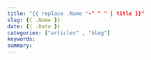 ```yaml
---
title: "{{ replace .Name "-" " " | title }}"
slug: {{ .Name }}
date: {{ .Date }}
categories: ["articles" , "blog"]
keywords:
summary: 
---
```


